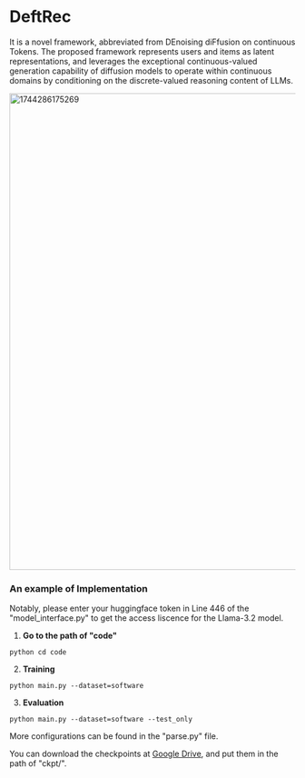 # DeftRec
It is a novel framework, abbreviated from DEnoising diFfusion on continuous Tokens. The proposed framework represents users and items as latent representations, and leverages the exceptional continuous-valued generation capability of diffusion models to operate within continuous domains by conditioning on the discrete-valued reasoning content of LLMs.

<img width="839" alt="1744286175269" src="https://github.com/user-attachments/assets/b79d3630-8859-44a9-a906-a3b0db94d215" />

### An example of Implementation

Notably, please enter your huggingface token in Line 446 of the "model_interface.py" to get the access liscence for the Llama-3.2 model.

1. **Go to the path of "code"**
```
python cd code
```

2. **Training**
```
python main.py --dataset=software
```

3. **Evaluation**
```
python main.py --dataset=software --test_only
```

More configurations can be found in the "parse.py" file.

You can download the checkpoints at [Google Drive](https://drive.google.com/drive/folders/1CEZyrFMcTbCz2LO8Tm6L1oF9VPqqy9-K?usp=drive_link), and put them in the path of "ckpt/".
